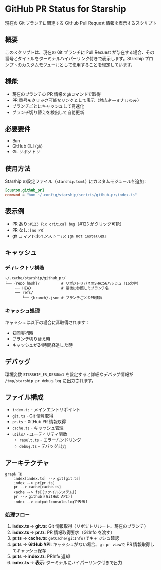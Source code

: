 # GitHub PR Status for Starship

現在の Git ブランチに関連する GitHub Pull Request 情報を表示するスクリプト

## 概要

このスクリプトは、現在の Git ブランチに Pull Request が存在する場合、その番号とタイトルをターミナルハイパーリンク付きで表示します。Starship プロンプトのカスタムモジュールとして使用することを想定しています。

## 機能

- 現在のブランチの PR 情報を`gh`コマンドで取得
- PR 番号をクリック可能なリンクとして表示（対応ターミナルのみ）
- ブランチごとにキャッシュして高速化
- ブランチ切り替えを検出して自動更新

## 必要要件

- Bun
- GitHub CLI (`gh`)
- Git リポジトリ

## 使用方法

Starship の設定ファイル（`starship.toml`）にカスタムモジュールを追加：

```toml
[custom.github_pr]
command = "bun ~/.config/starship/scripts/github-pr/index.ts"
```

## 表示例

- PR あり: `#123 Fix critical bug`（#123 がクリック可能）
- PR なし: `[no PR]`
- gh コマンド未インストール: `[gh not installed]`

## キャッシュ

### ディレクトリ構造

```
~/.cache/starship/github_pr/
└── {repo_hash}/          # リポジトリパスのSHA256ハッシュ（16文字）
    ├── HEAD              # 最後に参照したブランチ名
    └── refs/
        └── {branch}.json # ブランチごとのPR情報
```

### キャッシュ処理

キャッシュは以下の場合に再取得されます：
- 初回実行時
- ブランチ切り替え時
- キャッシュが24時間経過した時

## デバッグ

環境変数 `STARSHIP_PR_DEBUG=1` を設定すると詳細なデバッグ情報が `/tmp/starship_pr_debug.log` に出力されます。

## ファイル構成

- `index.ts` - メインエントリポイント
- `git.ts` - Git 情報取得
- `pr.ts` - GitHub PR 情報取得
- `cache.ts` - キャッシュ管理
- `utils/` - ユーティリティ関数
  - `result.ts` - エラーハンドリング
  - `debug.ts` - デバッグ出力

## アーキテクチャ

```mermaid
graph TD
    index[index.ts] --> git[git.ts]
    index --> pr[pr.ts]
    pr --> cache[cache.ts]
    cache --> fs[(ファイルシステム)]
    pr --> github[(GitHub API)]
    index --> output[console.logで表示]
```

### 処理フロー

1. **index.ts** → **git.ts**: Git 情報取得（リポジトリルート、現在のブランチ）
2. **index.ts** → **pr.ts**: PR 情報取得要求（GitInfo を渡す）
3. **pr.ts** → **cache.ts**: `getCache(gitInfo)`でキャッシュ確認
4. **pr.ts** → **GitHub API**: キャッシュがない場合、`gh pr view`で PR 情報取得してキャッシュ保存
5. **pr.ts** → **index.ts**: PRInfo 返却
6. **index.ts** → **表示**: ターミナルにハイパーリンク付きで出力
